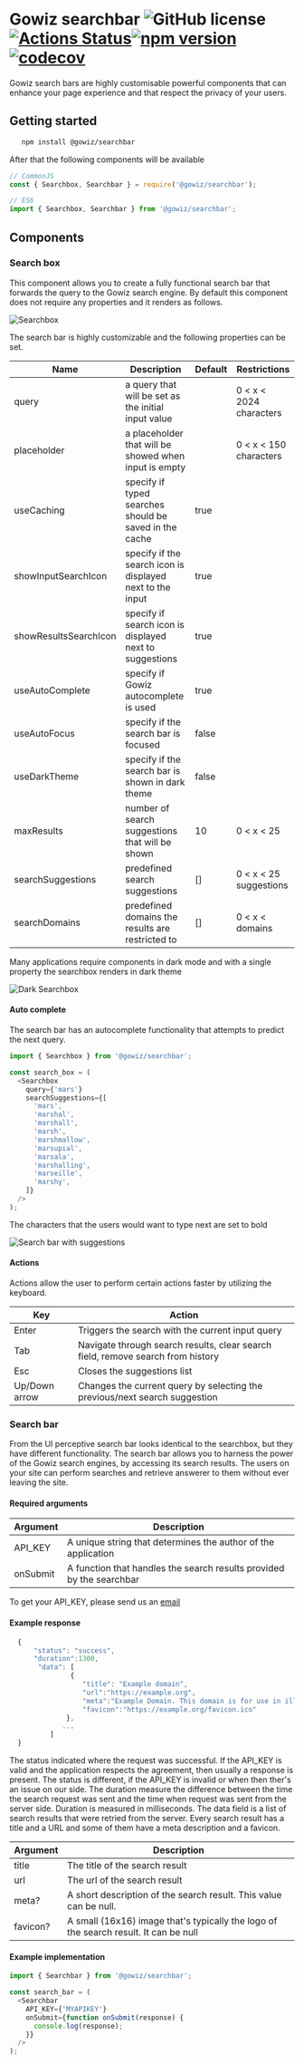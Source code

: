 # Gowiz searchbar ![GitHub license](https://img.shields.io/badge/license-UNLICENSED-blue.svg)[![Actions Status](https://github.com/gowizz/SearchBar/workflows/Searchbar%20CI/badge.svg)](https://github.com/gowizz/SearchBar/actions)[![npm version](https://badge.fury.io/js/%40gowiz%2Fsearchbar.svg)](https://badge.fury.io/js/%40gowiz%2Fsearchbar)[![codecov](https://codecov.io/gh/gowizz/SearchBar/branch/master/graph/badge.svg?token=IH210HLBB1)](https://codecov.io/gh/gowizz/SearchBar)
Gowiz search bars are highly customisable powerful components that can enhance your page experience and that respect the privacy of your users.

## Getting started

```bash
   npm install @gowiz/searchbar
```

After that the following components will be available

```javascript
// CommonJS
const { Searchbox, Searchbar } = require('@gowiz/searchbar');

// ES6
import { Searchbox, Searchbar } from '@gowiz/searchbar';
```

## Components

### Search box

This component allows you to create a fully functional search bar that forwards the query to the Gowiz search engine.
By default this component does not require any properties and it renders as follows.

![Searchbox](https://res.cloudinary.com/dl7zea2jd/image/upload/v1595520606/Gowiz/Github/ToGowizDefaultSearchBar_y3oowk.png)

The search bar is highly customizable and the following properties can be set.

| Name                  | Description                                               | Default | Restrictions            |
| --------------------- | --------------------------------------------------------- | ------- | ----------------------- |
| query                 | a query that will be set as the initial input value       |         | 0 < x < 2024 characters |
| placeholder           | a placeholder that will be showed when input is empty     |         | 0 < x < 150 characters  |
| useCaching            | specify if typed searches should be saved in the cache    | true    |                         |
| showInputSearchIcon   | specify if the search icon is displayed next to the input | true    |                         |
| showResultsSearchIcon | specify if search icon is displayed next to suggestions   | true    |                         |
| useAutoComplete       | specify if Gowiz autocomplete is used                     | true    |                         |
| useAutoFocus          | specify if the search bar is focused                      | false   |                         |
| useDarkTheme          | specify if the search bar is shown in dark theme          | false   |                         |
| maxResults            | number of search suggestions that will be shown           | 10      | 0 < x < 25              |
| searchSuggestions     | predefined search suggestions                             | []      | 0 < x < 25 suggestions  |
| searchDomains         | predefined domains the results are restricted to          | []      | 0 < x < domains         |

Many applications require components in dark mode and with a single property the searchbox renders in dark theme

![Dark Searchbox](https://res.cloudinary.com/dl7zea2jd/image/upload/v1595873370/Gowiz/Github/DarkThemeSearchbox_dkl935.png)

#### Auto complete

The search bar has an autocomplete functionality that attempts to predict the next query.

```javascript
import { Searchbox } from '@gowiz/searchbar';

const search_box = (
  <Searchbox
    query={'mars'}
    searchSuggestions={[
      'mars',
      'marshal',
      'marshall',
      'marsh',
      'marshmallow',
      'marsupial',
      'marsala',
      'marshalling',
      'marseille',
      'marshy',
    ]}
  />
);
```

The characters that the users would want to type next are set to bold

![Search bar with suggestions](https://res.cloudinary.com/dl7zea2jd/image/upload/v1595526793/Gowiz/Github/ToGowizSearchbarWithSuggestions_uqtfw9.png)

#### Actions

Actions allow the user to perform certain actions faster by utilizing the keyboard.

| Key           | Action                                                                          |
| ------------- | ------------------------------------------------------------------------------- |
| Enter         | Triggers the search with the current input query                                |
| Tab           | Navigate through search results, clear search field, remove search from history |
| Esc           | Closes the suggestions list                                                     |
| Up/Down arrow | Changes the current query by selecting the previous/next search suggestion      |

### Search bar

From the UI perceptive search bar looks identical to the searchbox, but they have different functionality. The search bar
allows you to harness the power of the Gowiz search engines, by accessing its search results. The users on your site can
perform searches and retrieve answerer to them without ever leaving the site.

#### Required arguments

| Argument | Description                                                          |
| -------- | -------------------------------------------------------------------- |
| API_KEY  | A unique string that determines the author of the application        |
| onSubmit | A function that handles the search results provided by the searchbar |

To get your API_KEY, please send us an <a href="mailto:karl.gustav1789@gmail.com?subject=Searchbar%20API_KEY"> email</a>

#### Example response

```javascript
  {
      "status": "success",
      "duration":1300,
       "data": [
               {
                  "title": "Example domain",
                  "url":"https://example.org",
                  "meta":"Example Domain. This domain is for use in illustrative examples in documents. ...",
                  "favicon":"https://example.org/favicon.ico"
              },
             ...
          ]
  }
```

The status indicated where the request was successful. If the API_KEY is valid and the application respects the agreement,
then usually a response is present. The status is different, if the API_KEY is invalid or when then ther's an issue on
our side.
The duration measure the difference between the time the search request was sent and the time when request was sent from
the server side. Duration is measured in milliseconds.
The data field is a list of search results that were retried from the server. Every search result has a title and a URL
and some of them have a meta description and a favicon.

| Argument | Description                                                                          |
| -------- | ------------------------------------------------------------------------------------ |
| title    | The title of the search result                                                       |
| url      | The url of the search result                                                         |
| meta?    | A short description of the search result. This value can be null.                    |
| favicon? | A small (16x16) image that's typically the logo of the search result. It can be null |

#### Example implementation

```javascript
import { Searchbar } from '@gowiz/searchbar';

const search_bar = (
  <Searchbar
    API_KEY={'MYAPIKEY'}
    onSubmit={function onSubmit(response) {
      console.log(response);
    }}
  />
);
```
